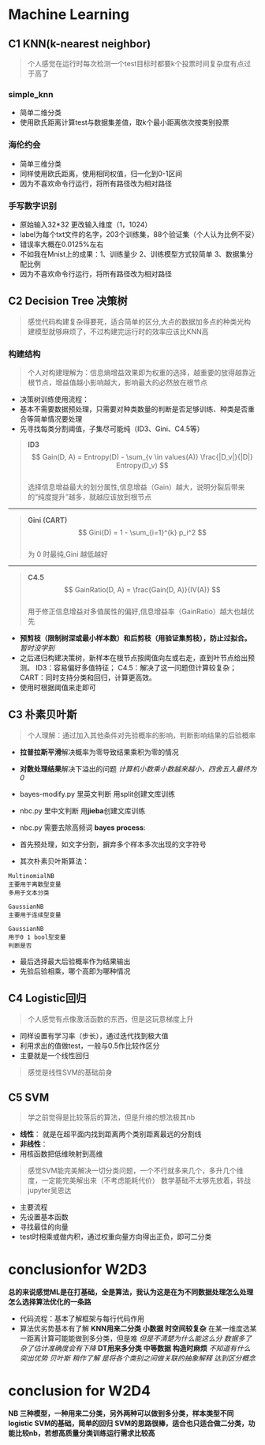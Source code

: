 # Machine Learning
## C1 KNN(k-nearest neighbor)
> 个人感觉在运行时每次检测一个test目标时都要k个投票时间复杂度有点过于高了
### simple_knn
- 简单二维分类
- 使用欧氏距离计算test与数据集差值，取k个最小距离依次按类别投票
### 海伦约会
- 简单三维分类
- 同样使用欧氏距离，使用相同权值，归一化到0-1区间
- 因为不喜欢命令行运行，将所有路径改为相对路径
### 手写数字识别
- 原始输入32*32 更改输入维度（1，1024）
- label为每个txt文件的名字，203个训练集，88个验证集（个人认为比例不妥）
- 错误率大概在0.0125%左右
- 不如我在Mnist上的成果：1、训练量少 2、训练模型方式较简单 3、数据集分配比例
- 因为不喜欢命令行运行，将所有路径改为相对路径

## C2  Decision Tree 决策树
> 感觉代码构建复杂得要死，适合简单的区分,大点的数据加多点的种类光构建模型就够麻烦了，不过构建完运行时的效率应该比KNN高
### 构建结构
> 个人对构建理解为：信息熵增益效果即为权重的选择，越重要的放得越靠近根节点，增益值越小影响越大，影响最大的必然放在根节点
- 决策树训练使用流程：
- 基本不需要数据预处理，只需要对种类数量的判断是否足够训练、种类是否重合等简单情况要处理
- 先寻找每类分割阈值，子集尽可能纯（ID3、Gini、C4.5等）
> **ID3**  
> $$  
> Gain(D, A) = Entropy(D) - \sum_{v \in values(A)} \frac{|D_v|}{|D|} Entropy(D_v)  
> $$  
> 选择信息增益最大的划分属性,信息增益（Gain）越大，说明分裂后带来的“纯度提升”越多，就越应该放到根节点

---

> **Gini (CART)**  
> $$  
> Gini(D) = 1 - \sum_{i=1}^{k} p_i^2  
> $$  
> 为 0 时最纯,Gini 越低越好

---

> **C4.5**  
> $$  
> GainRatio(D, A) = \frac{Gain(D, A)}{IV(A)}  
> $$  
> 用于修正信息增益对多值属性的偏好,信息增益率（GainRatio）越大也越优先

- **预剪枝（限制树深或最小样本数）和后剪枝（用验证集剪枝），防止过拟合。** *暂时没学到*
- 之后递归构建决策树，新样本在根节点按阈值向左或右走，直到叶节点给出预测。
ID3：容易偏好多值特征；
C4.5：解决了这一问题但计算较复杂；
CART：同时支持分类和回归，计算更高效。
- 使用时根据阈值来走即可

## C3 朴素贝叶斯
> 个人理解：通过加入其他条件对先验概率的影响，判断影响结果的后验概率
- **拉普拉斯平滑**解决概率为零导致结果乘积为零的情况
- **对数处理结果**解决下溢出的问题
*计算机小数乘小数越来越小，四舍五入最终为0*

- bayes-modify.py 里英文判断 用split创建文库训练
- nbc.py 里中文判断 用**jieba**创建文库训练
- nbc.py 需要去除高频词
**bayes process**:
- 首先预处理，如文字分割，摒弃多个样本多次出现的文字符号
- 其次朴素贝叶斯算法：
```
MultinomialNB
主要用于离散型变量
多用于文本分类
```

```
GaussianNB
主要用于连续型变量
```

```
GaussianNB
用于0 1 bool型变量
判断是否
```
- 最后选择最大后验概率作为结果输出
- 先验后验相乘，哪个高即为哪种情况

## C4 Logistic回归
> 个人感觉有点像激活函数的东西，但是这玩意梯度上升
- 同样设置有学习率（步长），通过迭代找到极大值
- 利用求出的值做test，一般与0.5作比较作区分
- 主要就是一个线性回归
> 感觉是线性SVM的基础前身






## C5 SVM
> 学之前觉得是比较落后的算法，但是升维的想法极其nb


- **线性**：
就是在超平面内找到距离两个类别距离最远的分割线
- **非线性**：
- 用核函数把低维映射到高维
> 感觉SVM能完美解决一切分类问题，一个不行就多来几个，多升几个维度，一定能完美解出来（不考虑能耗代价）
数学基础不太够先放着，转战jupyter吴恩达
- 主要流程
- 先设置基本函数
- 寻找最佳的向量
- test时相乘或做内积，通过权重向量方向得出正负，即可二分类




# conclusionfor W2D3
**总的来说感觉ML是在打基础，全是算法，我认为这是在为不同数据处理怎么处理怎么选择算法优化的一条路**
- 代码流程：基本了解框架与每行代码作用
- 算法优劣势基本有了解
**KNN用来二分类 小数据 时空间较复杂** 在某一维度选某一距离计算可能能做到多分类，但是难
*但是不清楚为什么能这么分 数据多了杂了估计准确度会有下降*
**DT用来多分类 中等数据 构造时麻烦** 
*不知道有什么突出优势*
*贝叶斯 稍作了解 是将各个类别之间做关联的抽象解释 达到区分概念*

# conclusion for W2D4
**NB 三种模型，一种用来二分类，另外两种可以做到多分类，样本类型不同**
**logistic SVM的基础，简单的回归**
**SVM的思路很棒，适合也只适合做二分类，功能比较nb，若想高质量分类训练运行需求比较高**